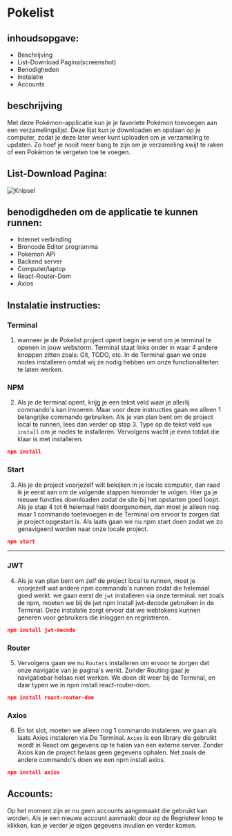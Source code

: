 
# Pokelist
## inhoudsopgave:
- Beschrijving
- List-Download Pagina(screenshot)
- Benodigheden
- Instalatie
- Accounts

## beschrijving

Met deze Pokémon-applicatie kun je je favoriete Pokémon toevoegen aan een 
verzamelingslijst. Deze lijst kun je downloaden en opslaan op je computer, zodat 
je deze later weer kunt uploaden om je verzameling te updaten. Zo hoef je nooit
meer bang te zijn om je verzameling kwijt te raken of een Pokémon
te vergeten toe te voegen.


## List-Download Pagina:

![Knipsel](https://user-images.githubusercontent.com/113129456/214307838-b61f7a4d-d28f-4935-9976-34b8b89b3541.JPG)

## benodigdheden om de applicatie te kunnen runnen:

 - Internet verbinding
 - Broncode Editor programma 
 - Pokemon APi
 - Backend server
 - Computer/laptop
 - React-Router-Dom
 - Axios


## Instalatie instructies:

### Terminal
1. wanneer je de Pokelist project opent begin je eerst om je terminal te openen in jouw
webstorm. Terminal staat links onder in waar 4 andere knoppen zitten zoals: Git, TODO, etc.
In de Terminal gaan we onze nodes installeren omdat wij ze nodig hebben om onze 
functionaliteiten te laten werken.

### NPM
2. Als je de terminal opent, krijg je een tekst veld waar je allerlij commando's kan
invoeren. Maar voor deze instructies gaan we alleen 1 belangrijke commando gebruiken.
Als je van plan bent om de project local te runnen, lees dan verder op stap 3. Type op de
tekst veld `npm install` om je nodes te installeren. Vervolgens wacht je even totdat die
klaar is met installeren.
```json
npm install
```

### Start

3.  Als je de project voorjezelf wilt bekijken in je locale computer, dan raad ik je eerst aan om de volgende stappen hieronder te volgen. Hier ga je nieuwe functies downloaden zodat de site bij het opstarten goed loopt. Als je stap 4 tot 6 helemaal hebt doorgenomen, dan moet je alleen nog maar 1 commando toetevoegen in de Terminal om ervoor te zorgen dat je project opgestart is. Als laats gaan we nu npm start doen zodat we zo genavigeerd worden naar onze locale project.

```json
npm start
```
------------------------------------------------------------------------------


### JWT
4. Als je van plan bent om zelf de project local te runnen, moet je voorjezelf wat andere
npm commando's runnen zodat die helemaal goed werkt. we gaan eerst de `jwt` installeren via
onze terminal. net zoals de npm, moeten we bij de jwt npm install jwt-decode gebruiken in
de Terminal. Deze instalatie zorgt ervoor dat we webtokens kunnen generen voor gebruikers
die inloggen en regristreren.
```json
npm install jwt-decode
```


### Router
5. Vervolgens gaan we nu `Routers` installeren om ervoor te zorgen dat onze navigatie van je pagina's
 werkt. Zonder Routing gaat je navigatiebar helaas niet werken. We doen dit weer bij de 
 Terminal, en daar typen we in npm install react-router-dom.
 ```json
npm install react-router-dom 
```

### Axios
6. En tot slot, moeten we alleen nog 1 commando instaleren. we gaan als laats Axios instaleren
via De Terminal. `Axios` is een library die gebruikt wordt in React om gegevens op te halen van
een externe server. Zonder Axios kan de project helaas geen gegevens ophalen. Net zoals de
andere commando's doen we een npm install axios.
 ```json
npm install axios
```
## Accounts:
Op het moment zijn er nu geen accounts aangemaakt die gebruikt kan worden. Als je
een nieuwe account aanmaakt door op de Regristeer knop te klikken, kan je verder je
eigen gegevens invullen en verder komen.
